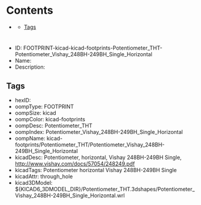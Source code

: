 



Contents
========

* [](#)
	* [Tags](#tags)

# 

- ID: FOOTPRINT-kicad-kicad-footprints-Potentiometer_THT-Potentiometer_Vishay_248BH-249BH_Single_Horizontal
- Name: 
- Description: 

## Tags

- hexID: 
- oompType: FOOTPRINT
- oompSize: kicad
- oompColor: kicad-footprints
- oompDesc: Potentiometer_THT
- oompIndex: Potentiometer_Vishay_248BH-249BH_Single_Horizontal
- oompName: kicad-footprints/Potentiometer_THT/Potentiometer_Vishay_248BH-249BH_Single_Horizontal
- kicadDesc: Potentiometer, horizontal, Vishay 248BH-249BH Single, http://www.vishay.com/docs/57054/248249.pdf
- kicadTags: Potentiometer horizontal Vishay 248BH-249BH Single
- kicadAttr: through_hole
- kicad3DModel: ${KICAD6_3DMODEL_DIR}/Potentiometer_THT.3dshapes/Potentiometer_Vishay_248BH-249BH_Single_Horizontal.wrl
